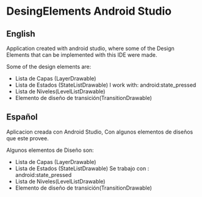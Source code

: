 # DesingElements Android Studio
## English
Application created with android studio, where some of the Design Elements that can be implemented with this IDE were made.

Some of the design elements are:

- Lista de Capas (LayerDrawable)
- Lista de Estados (StateListDrawable) I work with: android:state_pressed
- Lista de Niveles(LevelListDrawable)
- Elemento de diseño de transición(TransitionDrawable)

## Español
Aplicacion creada con Android Studio, Con algunos elementos de diseños que este provee.

Algunos elementos de Diseño son:

- Lista de Capas (LayerDrawable)
- Lista de Estados (StateListDrawable) Se trabajo con : android:state_pressed
- Lista de Niveles(LevelListDrawable)
- Elemento de diseño de transición(TransitionDrawable)

